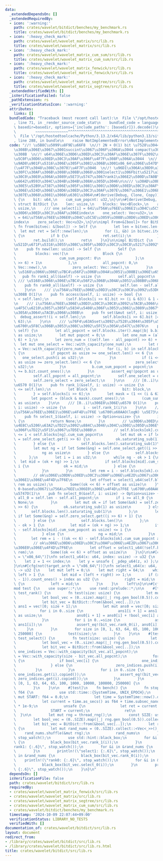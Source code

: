 ```yaml
---
data:
  _extendedDependsOn: []
  _extendedRequiredBy:
  - icon: ':warning:'
    path: crates/wavelet/bitdict/benches/my_benchmark.rs
    title: crates/wavelet/bitdict/benches/my_benchmark.rs
  - icon: ':heavy_check_mark:'
    path: crates/wavelet/wavelet_matrix/src/lib.rs
    title: crates/wavelet/wavelet_matrix/src/lib.rs
  - icon: ':heavy_check_mark:'
    path: crates/wavelet/wavelet_matrix_cum_sum/src/lib.rs
    title: crates/wavelet/wavelet_matrix_cum_sum/src/lib.rs
  - icon: ':heavy_check_mark:'
    path: crates/wavelet/wavelet_matrix_fenwick/src/lib.rs
    title: crates/wavelet/wavelet_matrix_fenwick/src/lib.rs
  - icon: ':heavy_check_mark:'
    path: crates/wavelet/wavelet_matrix_segtree/src/lib.rs
    title: crates/wavelet/wavelet_matrix_segtree/src/lib.rs
  _extendedVerifiedWith: []
  _isVerificationFailed: false
  _pathExtension: rs
  _verificationStatusIcon: ':warning:'
  attributes:
    links: []
  bundledCode: "Traceback (most recent call last):\n  File \"/opt/hostedtoolcache/Python/3.13.2/x64/lib/python3.13/site-packages/onlinejudge_verify/documentation/build.py\"\
    , line 71, in _render_source_code_stat\n    bundled_code = language.bundle(stat.path,\
    \ basedir=basedir, options={'include_paths': [basedir]}).decode()\n          \
    \         ~~~~~~~~~~~~~~~^^^^^^^^^^^^^^^^^^^^^^^^^^^^^^^^^^^^^^^^^^^^^^^^^^^^^^^^^^^^^^^^^^\n\
    \  File \"/opt/hostedtoolcache/Python/3.13.2/x64/lib/python3.13/site-packages/onlinejudge_verify/languages/rust.py\"\
    , line 288, in bundle\n    raise NotImplementedError\nNotImplementedError\n"
  code: "//! \u5B8C\u5099\u8F9E\u66F8  \n//! 2N + O(1) bit \u7528\u3044\u3066\u3044\
    \u308B\u306E\u3067\u3001succint\u3067\u306F\u306A\u3044 compact\u3067\u306F\u3042\
    \u308B  \n//! u64\u306E\u30D6\u30ED\u30C3\u30AF\u306E\u307F\u3092\u4F7F\u3044\u3001\
    \u5C0F\u30D6\u30ED\u30C3\u30AF\u306F\u4F7F\u308F\u306A\u3044  \n//! select\u306E\
    \u9AD8\u901F\u5316\u306E\u305F\u3081\u306B\u3001x86_64\u306E\u547D\u4EE4\u3092\
    (\u4F7F\u3048\u308C\u3070)\u4F7F\u3046  \n//! \u96D1\u306A\u30D9\u30F3\u30C1\u30DE\
    \u30FC\u30AF\u306B\u3088\u308B\u3068\u3001select1\u306Fbit\u5217\u304C\u30E9\u30F3\
    \u30C0\u30E0\u306A\u3089\u5E73\u5747\u3067rank1\u306E2\u500D\u7A0B\u5EA6\u306E\
    \u6642\u9593\u304C\u304B\u304B\u308A\u305D\u3046\n\n/// \u30AD\u30E3\u30C3\u30B7\
    \u30E5\u52B9\u7387\u306E\u305F\u3081\u3001\u30D6\u30ED\u30C3\u30AF\u3068\u305D\
    \u306E\u524D\u306E\u30D6\u30ED\u30C3\u30AF\u307E\u3067\u306E1\u306E\u6570\u3092\
    \u307E\u3068\u3081\u3066\u6301\u3064\n#[derive(Debug, Clone, Copy)]\nstruct Block\
    \ {\n    bit: u64,\n    cum_sum_popcnt: u32,\n}\n\n#[derive(Debug, Clone)]\npub\
    \ struct BitDict {\n    len: usize,\n    blocks: Vec<Block>,\n    all_popcnt:\
    \ usize,\n    /// one_select[i] = 64i\u756A\u76EE\u306E1\u304C\u5C5E\u3059\u308B\
    \u30D6\u30ED\u30C3\u30AF\u306Eindex\n    one_select: Vec<u32>,\n    /// zero_select[i]\
    \ = 64i\u756A\u76EE\u306E0\u304C\u5C5E\u3059\u308B\u30D6\u30ED\u30C3\u30AF\u306E\
    index\n    zero_select: Vec<u32>,\n}\n\nimpl From<&[bool]> for BitDict {\n   \
    \ fn from(bitvec: &[bool]) -> Self {\n        let len = bitvec.len();\n      \
    \  let mut ret = Self::new(len);\n        for (i, &b) in bitvec.iter().enumerate()\
    \ {\n            if b {\n                ret.set(i);\n            }\n        }\n\
    \        ret.build();\n        ret\n    }\n}\n\nimpl BitDict {\n    /// 0\u3067\
    \u521D\u671F\u5316\u3055\u308C\u305F\u30D3\u30C3\u30C8\u5217\u3092\u4F5C\u6210\
    \n    pub fn new(len: usize) -> Self {\n        Self {\n            len,\n   \
    \         blocks: vec![\n                Block {\n                    bit: 0,\n\
    \                    cum_sum_popcnt: 0\n                };\n                (len\
    \ >> 6) + 1\n            ],\n            all_popcnt: 0,\n            one_select:\
    \ Vec::new(),\n            zero_select: Vec::new(),\n        }\n    }\n\n    ///\
    \ \u5168\u3066\u306E\u7BC4\u56F2\u306B\u304A\u3051\u308B1\u306E\u6570 O(1)\n \
    \   pub fn rank1_all(&self) -> usize {\n        self.all_popcnt\n    }\n\n   \
    \ /// \u5168\u3066\u306E\u7BC4\u56F2\u306B\u304A\u3051\u308B0\u306E\u6570 O(1)\n\
    \    pub fn rank0_all(&self) -> usize {\n        self.len - self.all_popcnt\n\
    \    }\n\n    /// i\u756A\u76EE\u306E\u30D3\u30C3\u30C8\u3092\u53D6\u5F97\u3059\
    \u308B O(1)\n    pub fn access(&self, i: usize) -> bool {\n        debug_assert!(i\
    \ < self.len);\n        (self.blocks[i >> 6].bit >> (i & 63)) & 1 == 1\n    }\n\
    \n    /// i\u756A\u76EE\u306E\u30D3\u30C3\u30C8\u3092\u7ACB\u3066\u308B new()\u3067\
    \u4F5C\u6210\u3057\u305F\u5834\u5408\u306F\u3053\u3061\u3089\u3067\u4E00\u3064\
    \u305A\u3064\u7ACB\u3066\u308B\n    pub fn set(&mut self, i: usize) {\n      \
    \  debug_assert!(i < self.len);\n        self.blocks[i >> 6].bit |= 1 << (i &\
    \ 63);\n    }\n\n    /// \u76F4\u63A5set\u3092\u7528\u3044\u305F\u5834\u5408\u306F\
    \u6700\u5F8C\u306B\u3053\u308C\u3092\u5FC5\u305A\u547C\u3076\n    pub fn build(&mut\
    \ self) {\n        let all_popcnt = self.blocks.iter().map(|b| b.bit.count_ones()).sum::<u32>()\
    \ as usize;\n        let mut popcnt = 0;\n        let one_num = (all_popcnt >>\
    \ 6) + 1;\n        let zero_num = ((self.len - all_popcnt) >> 6) + 1;\n      \
    \  let mut one_select = Vec::with_capacity(one_num);\n        let mut zero_select\
    \ = Vec::with_capacity(zero_num);\n        for (i, b) in self.blocks.iter_mut().enumerate()\
    \ {\n            if popcnt as usize >= one_select.len() << 6 {\n             \
    \   one_select.push(i as u32);\n            }\n            if (i << 6) - popcnt\
    \ as usize >= zero_select.len() << 6 {\n                zero_select.push(i as\
    \ u32);\n            }\n            b.cum_sum_popcnt = popcnt;\n            popcnt\
    \ += b.bit.count_ones();\n        }\n        assert_eq!(popcnt as usize, all_popcnt);\n\
    \        self.all_popcnt = all_popcnt;\n        self.one_select = one_select;\n\
    \        self.zero_select = zero_select;\n    }\n\n    /// [0..i)\u306E1\u306E\
    \u6570 O(1)\n    pub fn rank_1(&self, i: usize) -> usize {\n        debug_assert!(i\
    \ <= self.len);\n        let Block {\n            bit: block,\n            cum_sum_popcnt,\n\
    \        } = self.blocks[i >> 6];\n        let mask = (1 << (i & 63)) - 1;\n \
    \       let popcnt = (block & mask).count_ones();\n        (cum_sum_popcnt + popcnt)\
    \ as usize\n    }\n\n    /// [0..i)\u306E0\u306E\u6570 O(1)\n    pub fn rank_0(&self,\
    \ i: usize) -> usize {\n        i - self.rank_1(i)\n    }\n\n    /// 0-based\u3067\
    i\u756A\u76EE\u306E1\u306E\u4F4D\u7F6E \u6700\u60AAO(logN) \u5E73\u5747O(1)\n\
    \    pub fn select_1(&self, i: usize) -> Option<usize> {\n        if i >= self.all_popcnt\
    \ {\n            return None;\n        }\n        // \u30D6\u30ED\u30C3\u30AF\u3067\
    \u4E8C\u5206\u63A2\u7D22\u3092\u884C\u3046\u304C\u3001\u305D\u306E\u7BC4\u56F2\
    \u306F\u7D22\u5F15\u3067\u7D5E\u308B\n        // self.blocks[ok].cum_sum_popcnt\
    \ <= i < self.blocks[ng].cum_sum_popcnt\n        let mut ok = if let Some(&ok)\
    \ = self.one_select.get(i >> 6) {\n            ok.saturating_sub(1) as usize\n\
    \        } else {\n            self.blocks.len().saturating_sub(1)\n        };\n\
    \        let mut ng = if let Some(&ng) = self.one_select.get((i >> 6) + 1) {\n\
    \            ng as usize\n        } else {\n            self.blocks.len()\n  \
    \      };\n        let i = i as u32;\n        while ng - ok > 1 {\n          \
    \  let mid = (ok + ng) >> 1;\n            if self.blocks[mid].cum_sum_popcnt <=\
    \ i {\n                ok = mid;\n            } else {\n                ng = mid;\n\
    \            }\n        }\n        let rem = i - self.blocks[ok].cum_sum_popcnt;\n\
    \        // ok\u306E\u30D6\u30ED\u30C3\u30AF\u306E\u4E2D\u3067\u306Erem\u756A\u76EE\
    \u306E1\u306E\u4F4D\u7F6E\n        let offset = select1_u64(self.blocks[ok].bit,\
    \ rem as usize);\n        Some((ok << 6) + offset as usize)\n    }\n\n    ///\
    \ 0-based\u3067i\u756A\u76EE\u306E0\u306E\u4F4D\u7F6E \u6700\u60AAO(logN) \u5E73\
    \u5747O(1)\n    pub fn select_0(&self, i: usize) -> Option<usize> {\n        let\
    \ all_0 = self.len - self.all_popcnt;\n        if i >= all_0 {\n            return\
    \ None;\n        }\n        let mut ok = if let Some(&ok) = self.zero_select.get(i\
    \ >> 6) {\n            ok.saturating_sub(1) as usize\n        } else {\n     \
    \       self.blocks.len().saturating_sub(1)\n        };\n        let mut ng =\
    \ if let Some(&ng) = self.zero_select.get((i >> 6) + 1) {\n            ng as usize\n\
    \        } else {\n            self.blocks.len()\n        };\n        while ng\
    \ - ok > 1 {\n            let mid = (ok + ng) >> 1;\n            if ((mid << 6)\
    \ - self.blocks[mid].cum_sum_popcnt as usize) <= i {\n                ok = mid;\n\
    \            } else {\n                ng = mid;\n            }\n        }\n \
    \       let rem = i - ((ok << 6) - self.blocks[ok].cum_sum_popcnt as usize);\n\
    \        // ok\u306E\u30D6\u30ED\u30C3\u30AF\u306E\u4E2D\u3067\u306Erem\u756A\u76EE\
    \u306E0\u306E\u4F4D\u7F6E\n        let offset = select1_u64(!self.blocks[ok].bit,\
    \ rem);\n        Some((ok << 6) + offset as usize)\n    }\n}\n\n#[cfg(target_arch\
    \ = \"x86_64\")]\nfn select1_u64(x: u64, index: usize) -> u32 {\n    use std::arch::x86_64::_pdep_u64;\n\
    \    let z = 1 << index;\n    let y = unsafe { _pdep_u64(z, x) };\n    y.trailing_zeros()\n\
    }\n\n#[cfg(not(target_arch = \"x86_64\"))]\nfn select1_u64(x: u64, index: usize)\
    \ -> u32 {\n    let mut left = 0;\n    let mut right = 64;\n    while right -\
    \ left > 1 {\n        let mid = (left + right) >> 1;\n        if (x & ((1 << mid)\
    \ - 1)).count_ones() > index as u32 {\n            right = mid;\n        } else\
    \ {\n            left = mid;\n        }\n    }\n    left\n}\n\n#[cfg(test)]\n\
    mod test {\n    use super::*;\n    use rand::prelude::*;\n\n    #[test]\n    fn\
    \ test_rank() {\n        fn test(size: usize) {\n            let mut rng = thread_rng();\n\
    \            let bool_vec = (0..size).map(|_| rng.gen_bool(0.5)).collect::<Vec<_>>();\n\
    \            let bit_vec = BitDict::from(&bool_vec[..]);\n            let mut\
    \ ans1 = vec![0; size + 1];\n            let mut ans0 = vec![0; size + 1];\n \
    \           for i in 0..size {\n                ans1[i + 1] = ans1[i] + bool_vec[i]\
    \ as usize;\n                ans0[i + 1] = ans0[i] + !bool_vec[i] as usize;\n\
    \            }\n            for i in 0..=size {\n                assert_eq!(bit_vec.rank_1(i),\
    \ ans1[i]);\n                assert_eq!(bit_vec.rank_0(i), ans0[i]);\n       \
    \     }\n        }\n        for size in [0, 1, 63, 64, 65, 100, 1000, 10000, 100000,\
    \ 250000] {\n            test(size);\n        }\n    }\n\n    #[test]\n    fn\
    \ test_select() {\n        fn test(size: usize) {\n            let mut rng = thread_rng();\n\
    \            let bool_vec = (0..size).map(|_| rng.gen_bool(0.5)).collect::<Vec<_>>();\n\
    \            let bit_vec = BitDict::from(&bool_vec[..]);\n            let mut\
    \ one_indices = Vec::with_capacity(bit_vec.all_popcnt);\n            let mut zero_indices\
    \ = Vec::with_capacity(size - bit_vec.all_popcnt);\n            for i in 0..size\
    \ {\n                if bool_vec[i] {\n                    one_indices.push(i);\n\
    \                } else {\n                    zero_indices.push(i);\n       \
    \         }\n            }\n            for i in 0..size {\n                assert_eq!(bit_vec.select_1(i),\
    \ one_indices.get(i).copied());\n                assert_eq!(bit_vec.select_0(i),\
    \ zero_indices.get(i).copied());\n            }\n        }\n        for size in\
    \ [0, 1, 63, 64, 65, 100, 1000, 10000, 100000, 250000] {\n            test(size);\n\
    \        }\n    }\n\n    #[test]\n    fn bench() {\n        fn stop_watch() ->\
    \ f64 {\n            use std::time::{SystemTime, UNIX_EPOCH};\n            static\
    \ mut START: f64 = 0.0;\n            let time = SystemTime::now().duration_since(UNIX_EPOCH).unwrap();\n\
    \            let current = time.as_secs() as f64 + time.subsec_nanos() as f64\
    \ * 1e-9;\n            unsafe {\n                let ret = current - START;\n\
    \                START = current;\n                ret\n            }\n      \
    \  }\n\n        let mut rng = thread_rng();\n        const SIZE: usize = 250000;\n\
    \        let bool_vec = (0..SIZE).map(|_| rng.gen_bool(0.5)).collect::<Vec<_>>();\n\
    \        let bit_vec = BitDict::from(&bool_vec[..]);\n        let rand_nums =\
    \ {\n            let mut rand_nums = (0..SIZE).collect::<Vec<_>>();\n        \
    \    rand_nums.shuffle(&mut rng);\n            rand_nums\n        };\n       \
    \ stop_watch();\n        use std::hint::black_box;\n        for &i in &rand_nums\
    \ {\n            black_box(bit_vec.rank_1(i));\n        }\n        println!(\"\
    rank1: {:.6}\", stop_watch());\n        for &i in &rand_nums {\n            black_box(bit_vec.select_1(i));\n\
    \        }\n        println!(\"select1: {:.6}\", stop_watch());\n        for &i\
    \ in &rand_nums {\n            black_box(bit_vec.rank_0(i));\n        }\n    \
    \    println!(\"rank0: {:.6}\", stop_watch());\n        for &i in &rand_nums {\n\
    \            black_box(bit_vec.select_0(i));\n        }\n        println!(\"select0:\
    \ {:.6}\", stop_watch());\n    }\n}\n"
  dependsOn: []
  isVerificationFile: false
  path: crates/wavelet/bitdict/src/lib.rs
  requiredBy:
  - crates/wavelet/wavelet_matrix_fenwick/src/lib.rs
  - crates/wavelet/wavelet_matrix/src/lib.rs
  - crates/wavelet/wavelet_matrix_segtree/src/lib.rs
  - crates/wavelet/wavelet_matrix_cum_sum/src/lib.rs
  - crates/wavelet/bitdict/benches/my_benchmark.rs
  timestamp: '2024-10-09 22:07:44+09:00'
  verificationStatus: LIBRARY_NO_TESTS
  verifiedWith: []
documentation_of: crates/wavelet/bitdict/src/lib.rs
layout: document
redirect_from:
- /library/crates/wavelet/bitdict/src/lib.rs
- /library/crates/wavelet/bitdict/src/lib.rs.html
title: crates/wavelet/bitdict/src/lib.rs
---
```

